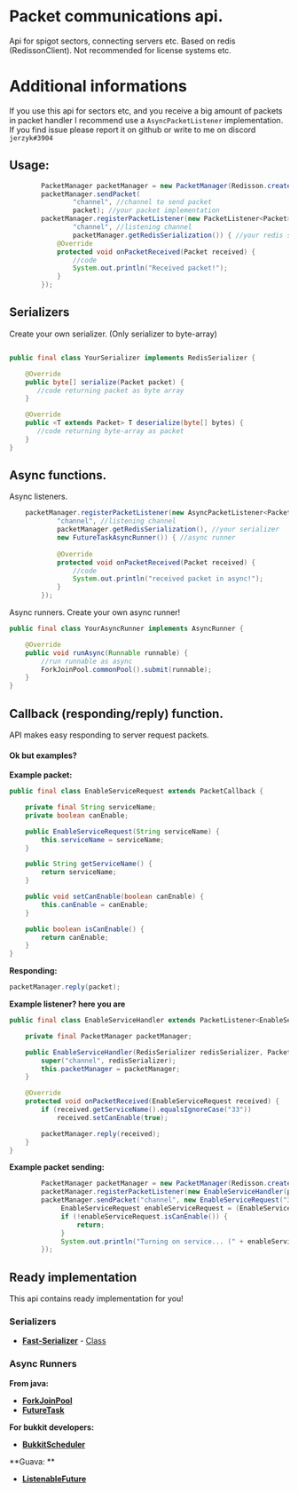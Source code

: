 # Packet communications api.
Api for spigot sectors, connecting servers etc.
Based on redis (RedissonClient).
Not recommended for license systems etc.

# Additional informations
If you use this api for sectors etc, and you receive a big amount of packets in packet handler I recommend use a `AsyncPacketListener` implementation.
If you find issue please report it on github or write to me on discord `jerzyk#3904`


## Usage:
```java
        PacketManager packetManager = new PacketManager(Redisson.create(), new FastSerializationSerializer());
        packetManager.sendPacket(
                "channel", //channel to send packet
                packet); //your packet implementation
        packetManager.registerPacketListener(new PacketListener<Packet>(
                "channel", //listening channel
                packetManager.getRedisSerialization()) { //your redis serializer
            @Override
            protected void onPacketReceived(Packet received) {
                //code
                System.out.println("Received packet!");
            }
        });
```

## Serializers
Create your own serializer. (Only serializer to byte-array)
```java

public final class YourSerializer implements RedisSerializer {

    @Override
    public byte[] serialize(Packet packet) {
       //code returning packet as byte array
    }

    @Override
    public <T extends Packet> T deserialize(byte[] bytes) {
       //code returning byte-array as packet
    }
}

```

## Async functions.
Async listeners.
```java
    packetManager.registerPacketListener(new AsyncPacketListener<Packet>(
            "channel", //listening channel
            packetManager.getRedisSerialization(), //your serializer
            new FutureTaskAsyncRunner()) { //async runner
            
            @Override
            protected void onPacketReceived(Packet received) {
                //code
                System.out.println("received packet in async!");
            }
        });

```
Async runners. Create your own async runner!
```java
public final class YourAsyncRunner implements AsyncRunner {

    @Override
    public void runAsync(Runnable runnable) {
        //run runnable as async
        ForkJoinPool.commonPool().submit(runnable);
    }
}
```

## Callback (responding/reply) function.
API makes easy responding to server request packets.
#### Ok but examples?
**Example packet:**
```java
public final class EnableServiceRequest extends PacketCallback {

    private final String serviceName;
    private boolean canEnable;

    public EnableServiceRequest(String serviceName) {
        this.serviceName = serviceName;
    }

    public String getServiceName() {
        return serviceName;
    }

    public void setCanEnable(boolean canEnable) {
        this.canEnable = canEnable;
    }

    public boolean isCanEnable() {
        return canEnable;
    }
}
```
**Responding:**
```java
packetManager.reply(packet);
```
**Example listener? here you are**
```java
public final class EnableServiceHandler extends PacketListener<EnableServiceRequest> {

    private final PacketManager packetManager;

    public EnableServiceHandler(RedisSerializer redisSerializer, PacketManager packetManager) {
        super("channel", redisSerializer);
        this.packetManager = packetManager;
    }

    @Override
    protected void onPacketReceived(EnableServiceRequest received) {
        if (received.getServiceName().equalsIgnoreCase("33"))
            received.setCanEnable(true);

        packetManager.reply(received);
    }
}
```

**Example packet sending:**
```java
        PacketManager packetManager = new PacketManager(Redisson.create(), new FastSerializationSerializer());
        packetManager.registerPacketListener(new EnableServiceHandler(packetManager.getRedisSerialization(), packetManager));
        packetManager.sendPacket("channel", new EnableServiceRequest("33"), response -> {
             EnableServiceRequest enableServiceRequest = (EnableServiceRequest) response;
             if (!enableServiceRequest.isCanEnable()) {
                 return;
             }
             System.out.println("Turning on service... (" + enableServiceRequest.getServiceName() + ")");
        });
```



## Ready implementation
This api contains ready implementation for you!

### Serializers
* **[Fast-Serializer](https://github.com/RuedigerMoeller/fast-serialization)** - [Class](https://github.com/sadcenter/server-communication/blob/main/src/main/java/xyz/sadcenter/redis/serializers/impl/FastSerializationSerializer.java)

### Async Runners

**From java:**

* **[ForkJoinPool](https://github.com/sadcenter/server-communication/blob/main/src/main/java/xyz/sadcenter/redis/async/impl/java/ForkJoinPoolAsyncRunner.java)**
* **[FutureTask](https://github.com/sadcenter/server-communication/blob/main/src/main/java/xyz/sadcenter/redis/async/impl/java/FutureTaskAsyncRunner.java)**

**For bukkit developers:**

* **[BukkitScheduler](https://github.com/sadcenter/server-communication/blob/main/src/main/java/xyz/sadcenter/redis/async/impl/java/BukkitSchedulerAsyncRunner.java)**

**Guava: **
* **[ListenableFuture](https://github.com/sadcenter/server-communication/blob/main/src/main/java/xyz/sadcenter/redis/async/impl/guava/ListenableFutureAsyncRunner.java)**
